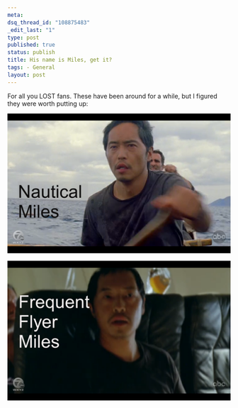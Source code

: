```yaml
--- 
meta: 
dsq_thread_id: "108875483" 
_edit_last: "1" 
type: post 
published: true 
status: publish 
title: His name is Miles, get it? 
tags: - General 
layout: post 
--- 
```


For all you LOST fans. These have been around for a while, but I figured they were worth putting up:

[![Nautical Miles](/images/nauticalmiles.png)](/images/nauticalmiles.png) 

[![Frequest Flyer Miles](/images/frequentflyermiles.png)](/images/frequentflyermiles.png)